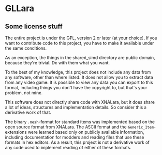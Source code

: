 GLLara
======

Some license stuff
------------------

The entire project is under the GPL, version 2 or later (at your choice). If you want to contribute code to this project, you have to make it available under the same conditions.

As an exception, the things in the shared_simd directory are public domain, because they're trivial. Do with them what you want.

To the best of my knowledge, this project does not include any data from any software, other than where listed. It does not allow you to extract data from any video game. It is possible to view any data you can export to this format, including things you don't have the copyright to, but that's your problem, not mine.

This software does not directly share code with XNALara, but it does share a lot of ideas, structures and implementation details. So consider this a derivative work of that.

The binary `.mesh`-format for standard items was implemented based on the open source format from XNALara. The ASCII format and the `Generic_Item`-extensions were learned based only on publicly available information, including documentation for modders and reading files that use these formats in hex editors. As a result, this project is not a derivative work of any code used to implement reading of either of these formats.
